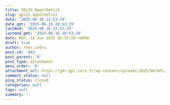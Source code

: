 ```yaml
---
title: SDL25_AppelDefis1
slug: gpl25_appeldefis1
date: '2025-06-16 22:53:29'
date_gmt: '2025-06-16 20:53:29'
lastmod: '2025-06-16 22:53:29'
lastmod_gmt: '2025-06-16 20:53:29'
date: Mon, 16 Jun 2025 20:53:29 +0000
draft: true
author: Yves.Ledru
post_id: '442'
post_parent: '0'
post_type: attachment
menu_order: '0'
attachment_url: https://gdr-gpl.cnrs.fr/wp-content/uploads/2025/06/GPL25_AppelDefis1.jpg
comment_status: null
ping_status: closed
categories: null
tags: null
summary: ''
---
```




